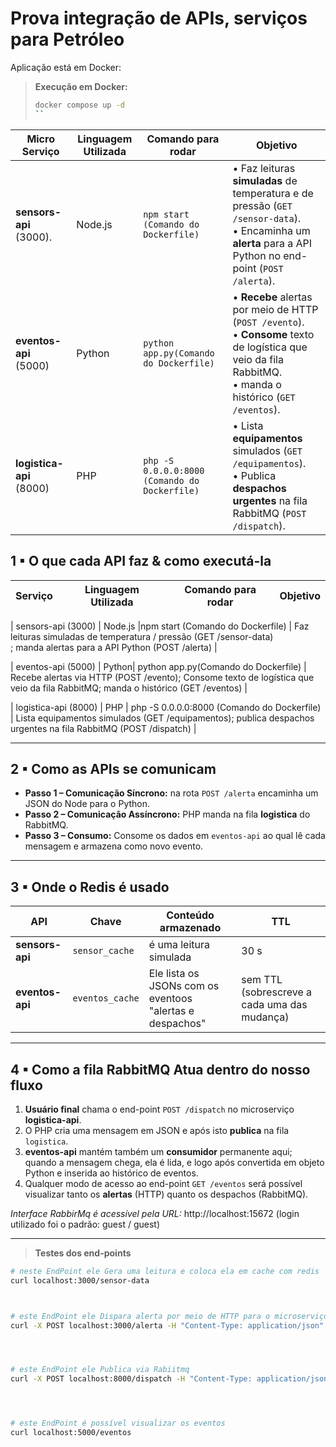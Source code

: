 # Prova integração de APIs, serviços para Petróleo  


Aplicação está em Docker:

> **Execução em Docker:**  
> ```bash
> docker compose up -d 
> ``


| Micro Serviço | Linguagem Utilizada | Comando  para rodar | Objetivo |
|-----------------|-----------|---------------|--------------------|
| **sensors-api** (3000). | Node.js |`npm start (Comando do Dockerfile)` | • Faz leituras **simuladas** de temperatura e de pressão (`GET /sensor-data`).<br>• Encaminha um  **alerta** para a API Python no end-point (`POST /alerta`). |
| **eventos-api** (5000)  | Python| `python app.py(Comando do Dockerfile)` | • **Recebe** alertas por meio de HTTP (`POST /evento`).<br>• **Consome** texto de logística que veio da fila RabbitMQ.<br>• manda o  histórico (`GET /eventos`). |
| **logistica-api** (8000) | PHP | `php -S 0.0.0.0:8000 (Comando do Dockerfile)` | • Lista **equipamentos** simulados (`GET /equipamentos`).<br>• Publica **despachos urgentes** na fila RabbitMQ (`POST /dispatch`). |


## 1 ▪ O que cada API faz & como executá-la

| Serviço | Linguagem Utilizada | Comando para rodar | Objetivo |
|-----------------|-----------|---------------|--------------------|

| sensors-api (3000) | Node.js |npm start (Comando do Dockerfile) | Faz leituras simuladas de temperatura / pressão (GET /sensor-data)<br>; manda alertas para a API Python (POST /alerta) |

| eventos-api (5000) | Python| python app.py(Comando do Dockerfile) | Recebe alertas via HTTP (POST /evento); Consome texto de logística que veio da fila RabbitMQ; manda o histórico (GET /eventos) |

| logistica-api (8000) | PHP | php -S 0.0.0.0:8000 (Comando do Dockerfile) | Lista equipamentos simulados (GET /equipamentos); publica despachos urgentes na fila RabbitMQ (POST /dispatch) |


---

## 2 ▪ Como as APIs se comunicam


* **Passo 1 – Comunicação Síncrono:** na rota `POST /alerta` encaminha um JSON do Node para o Python.  
* **Passo 2 – Comunicação Assíncrono:** PHP manda na fila **logistica** do RabbitMQ.  
* **Passo 3 – Consumo:** Consome os dados em `eventos-api` ao qual lê cada mensagem e armazena como novo evento.

---

## 3 ▪ Onde o Redis é usado

| API | Chave | Conteúdo armazenado | TTL |
|-----|-------|--------------------|-----|
| **sensors-api** | `sensor_cache` | é uma leitura simulada | 30 s |
| **eventos-api**  | `eventos_cache` | Ele lista os JSONs com  os eventoos "alertas e despachos" | sem TTL (sobrescreve a cada uma das mudança) |

---

## 4 ▪ Como a fila RabbitMQ Atua dentro do nosso fluxo

1. **Usuário final** chama o end-point `POST /dispatch` no microserviço **logistica-api**.  
2. O PHP cria uma mensagem em JSON e após isto **publica** na fila `logistica`.  
3. **eventos-api** mantém também um **consumidor** permanente aqui; quando a mensagem chega, ela é lida, e logo após convertida em objeto Python e inserida ao histórico de eventos.  
4. Qualquer modo de acesso ao end-point `GET /eventos` será possível visualizar tanto os **alertas** (HTTP) quanto os despachos (RabbitMQ).

*Interface RabbirMq é acessível pela URL:* http://localhost:15672
(login utilizado foi o padrão: guest / guest)  


---

> **Testes dos end-points**

```bash
# neste EndPoint ele Gera uma leitura e coloca ela em cache com redis
curl localhost:3000/sensor-data



# este EndPoint ele Dispara alerta por meio de HTTP para o microserviço em Python
curl -X POST localhost:3000/alerta -H "Content-Type: application/json" -d '{"msg":"Pressão está muito alta"}'




# este EndPoint ele Publica via Rabiitmq 
curl -X POST localhost:8000/dispatch -H "Content-Type: application/json" -d '{"equipment":"Válvula","priority":"Alta"}'




# este EndPoint é possível visualizar os eventos
curl localhost:5000/eventos
